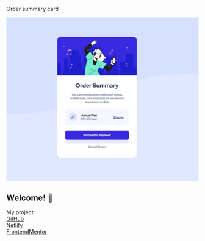  Order summary card

![Design preview for the Order summary card coding challenge](./images/order_summary-project.jpg)

## Welcome! 👋


My project:<br>
[GitHub](https://github.com/Selman-S/order-summary-component-project)<br>
[Netlify](https://selmans-projects.netlify.app/)<br>
[FrontendMentor](https://www.frontendmentor.io/solutions/finally-i-did-order-summary-component-solution-rJctE-1r9)

